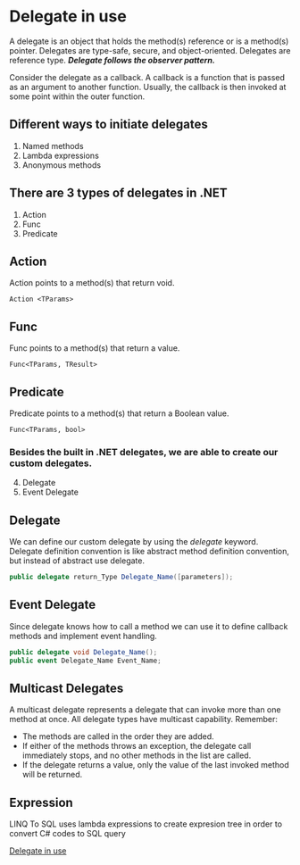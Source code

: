 # Delegate in use
A delegate is an object that holds the method(s) reference or is a method(s) pointer.
Delegates are type-safe, secure, and object-oriented.
Delegates are reference type.
***Delegate follows the observer pattern.***

Consider the delegate as a callback. A callback is a function that is passed as an argument to another function. Usually, the callback is then invoked at some point within the outer function.


## Different ways to initiate delegates 
1. Named methods
2. Lambda expressions
3. Anonymous methods


## There are 3 types of delegates in .NET
1. Action
2. Func
3. Predicate

## Action
Action points to a method(s) that return void.
```
Action <TParams>
```

## Func
Func points to a method(s) that return a value.
```
Func<TParams, TResult>
```

## Predicate
Predicate points to a method(s) that return a Boolean value.
```
Func<TParams, bool>
```

### Besides the built in .NET delegates, we are able to create our custom delegates.
4. Delegate
5. Event Delegate

## Delegate
We can define our custom delegate by using the *delegate* keyword.
Delegate definition convention is like abstract method definition convention, but instead of abstract use delegate.
```csharp
public delegate return_Type Delegate_Name([parameters]);
```

## Event Delegate
Since delegate knows how to call a method we can use it to define callback methods and implement event handling.
```csharp
public delegate void Delegate_Name();
public event Delegate_Name Event_Name;
```

## Multicast Delegates
A multicast delegate represents a delegate that can invoke more than one method at once. All delegate types have multicast capability. Remember:
* The methods are called in the order they are added.
* If either of the methods throws an exception, the delegate call immediately stops, and no other methods in the list are called. 
* If the delegate returns a value, only the value of the last invoked method will be returned.

## Expression
LINQ To SQL uses lambda expressions to create expresion tree in order to convert C# codes to SQL query

[Delegate in use](http://armenhovsep.com/Blogs/delegate-in-use/)

